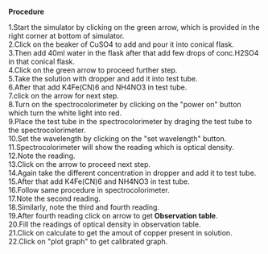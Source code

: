 <p><b>Procedure</b></p>
<p>1.Start the simulator by clicking on the green arrow, which is provided in the right corner at bottom of simulator.<br>
2.Click on the beaker of CuSO4 to add and pour it into conical flask.<br>
3.Then add 40ml water in the flask after that add few drops of conc.H2SO4 in that conical flask.<br>
4.Click on the green arrow to proceed further step.<br>
5.Take the solution with dropper and add it into test tube.<br>
6.After that add K4Fe(CN)6 and NH4NO3 in test tube.<br>
7.click on the arrow for next step.<br>
8.Turn on the spectrocolorimeter by clicking on the "power on" button which turn the white light into red.<br>
9.Place the test tube in the spectrocolorimeter by draging the test tube to the spectrocolorimeter.<br>
10.Set the wavelength by clicking on the "set wavelength" button.<br>
11.Spectrocolorimeter will show the reading which is optical density.<br>
12.Note the reading.<br>
13.Click on the arrow to proceed next step.<br>
14.Again take the different concentration in dropper and add it to test tube.<br>
15.After that add K4Fe(CN)6 and NH4NO3 in test tube.<br>
16.Follow same procedure in  spectrocolorimeter.<br>
17.Note the second reading.<br>
18.Similarly, note the third and fourth reading.<br>
19.After fourth reading click on arrow to get<strong> Observation table</strong>.<br>
20.Fill the readings of optical density  in observation table.<br>
21.Click on calculate to get the amout of copper present in solution.<br>
22.Click on "plot graph" to get calibrated graph.</p> 
